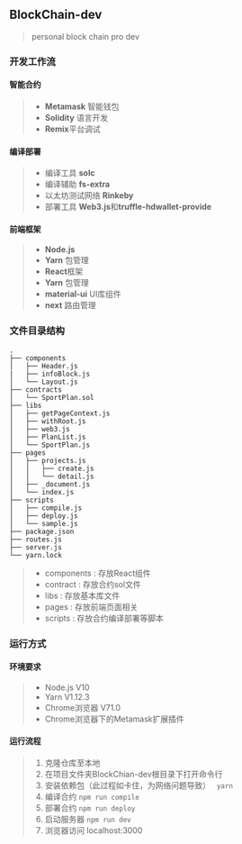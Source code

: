 ## BlockChain-dev
> personal block chain pro dev

### 开发工作流

#### 智能合约
>- **Metamask** 智能钱包
>- **Solidity** 语言开发
>- **Remix**平台调试

#### 编译部署
>- 编译工具  **solc**
>- 编译辅助 **fs-extra** 
>- 以太坊测试网络 **Rinkeby**
>- 部署工具 **Web3.js**和**truffle-hdwallet-provide**

#### 前端框架
>- **Node.js**
>- **Yarn** 包管理
>- **React**框架
>- **Yarn** 包管理
>- **material-ui** UI库组件
>- **next** 路由管理

### 文件目录结构
```
.
├── components
│   ├── Header.js
|   ├── infoBlock.js
│   └── Layout.js
├── contracts
│   └── SportPlan.sol
├── libs
│   ├── getPageContext.js
│   ├── withRoot.js
│   ├── web3.js
│   ├── PlanList.js
│   └── SportPlan.js
├── pages
│   ├── projects.js
│   │   ├── create.js
│   │   └── detail.js
│   ├── _document.js
│   └── index.js
├── scripts
│   ├── compile.js
│   ├── deploy.js
│   └── sample.js
├── package.json
├── routes.js
├── server.js
└── yarn.lock
```
>- components : 存放React组件
>- contract : 存放合约sol文件
>- libs : 存放基本库文件
>- pages : 存放前端页面相关
>- scripts : 存放合约编译部署等脚本

### 运行方式
#### 环境要求
>- Node.js V10
>- Yarn V1.12.3
>- Chrome浏览器 V71.0
>- Chrome浏览器下的Metamask扩展插件
#### 运行流程

> 1. 克隆仓库至本地
> 2. 在项目文件夹BlockChian-dev根目录下打开命令行
> 3. 安装依赖包（此过程如卡住，为网络问题导致）
> ``` yarn```
> 4. 编译合约
> ```npm run compile```
> 5. 部署合约
> ```npm run deploy```
> 6. 启动服务器
> ```npm run dev ```
> 7. 浏览器访问 
> localhost:3000
